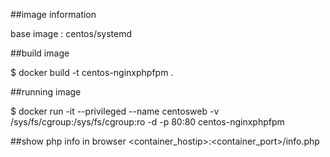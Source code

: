 ##image information

base image : centos/systemd

##build image

$ docker build -t centos-nginxphpfpm .

##running image

$ docker run -it --privileged --name centosweb -v /sys/fs/cgroup:/sys/fs/cgroup:ro -d -p 80:80 centos-nginxphpfpm

##show php info in browser
<container_hostip>:<container_port>/info.php

